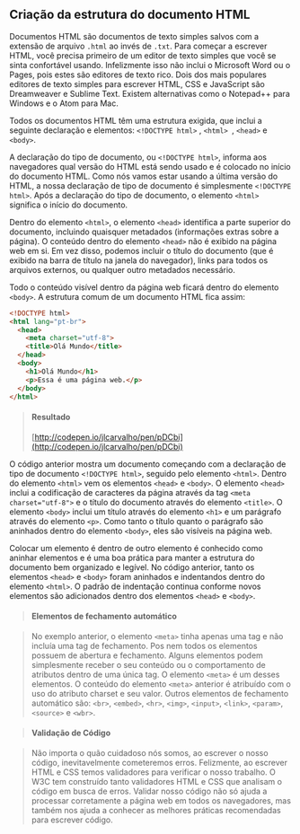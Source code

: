 ## Criação da estrutura do documento HTML

Documentos HTML são documentos de texto simples salvos com a extensão de arquivo `.html` ao invés de `.txt`. Para começar a escrever HTML, você precisa primeiro de um editor de texto simples que você se sinta confortável usando. Infelizmente isso não inclui o Microsoft Word ou o Pages, pois estes são editores de texto rico. Dois dos mais populares editores de texto simples para escrever HTML, CSS e JavaScript são Dreamweaver e Sublime Text. Existem alternativas como o Notepad++ para Windows e o Atom para Mac.

Todos os documentos HTML têm uma estrutura exigida, que inclui a seguinte declaração e elementos: `<!DOCTYPE html>` , `<html> `, `<head>` e `<body>`.

A declaração do tipo de documento, ou `<!DOCTYPE html>`, informa aos navegadores qual versão do HTML está sendo usado e é colocado no início do documento HTML. Como nós vamos estar usando a última versão do HTML, a nossa declaração de tipo de documento é simplesmente `<!DOCTYPE html>`. Após a declaração do tipo de documento, o elemento `<html>` significa o início do documento.

Dentro do elemento `<html>`, o elemento `<head>` identifica a parte superior do documento, incluindo quaisquer metadados (informações extras sobre a página). O conteúdo dentro do elemento `<head>` não é exibido na página web em si. Em vez disso, podemos incluir o título do documento (que é exibido na barra de título na janela do navegador), links para todos os arquivos externos, ou qualquer outro metadados necessário.

Todo o conteúdo visível dentro da página web ficará dentro do elemento `<body>`. A estrutura comum de um documento HTML fica assim:

```html
<!DOCTYPE html>
<html lang="pt-br">
  <head>
    <meta charset="utf-8">
    <title>Olá Mundo</title>
  </head>
  <body>
    <h1>Olá Mundo</h1>
    <p>Essa é uma página web.</p>
  </body>
</html>
```

> #### Resultado
> [http://codepen.io/jlcarvalho/pen/pDCbi](http://codepen.io/jlcarvalho/pen/pDCbi)

O código anterior mostra um documento começando com a declaração de tipo de documento `<!DOCTYPE html>`, seguido pelo elemento `<html>`. Dentro do elemento `<html>` vem os elementos `<head>` e `<body>`. O elemento `<head>` inclui a codificação de caracteres da página através da tag `<meta charset="utf-8">` e o título do documento através do elemento `<title>`. O elemento `<body>` inclui um título através do elemento `<h1>` e um parágrafo através do elemento `<p>`. Como tanto o título quanto o parágrafo são aninhados dentro do elemento `<body>`, eles são visíveis na página web.

Colocar um elemento é dentro de outro elemento é conhecido como aninhar elementos e é uma boa prática para manter a estrutura do documento bem organizado e legível. No código anterior, tanto os elementos `<head>` e `<body>` foram aninhados e indentandos dentro do elemento `<html>`. O padrão de indentação continua conforme novos elementos são adicionados dentro dos elementos `<head>` e `<body>`.

> #### Elementos de fechamento automático

> No exemplo anterior, o elemento `<meta>` tinha apenas uma tag e não incluía uma tag de fechamento. Pos nem todos os elementos possuem de abertura e fechamento. Alguns elementos podem simplesmente receber o seu conteúdo ou o comportamento de atributos dentro de uma única tag. O elemento `<meta>` é um desses elementos. O conteúdo do elemento `<meta>` anterior é atribuído com o uso do atributo charset e seu valor. Outros elementos de fechamento automático são: `<br>`, `<embed>`, `<hr>`, `<img>`, `<input>`, `<link>`, `<param>`, `<source>` e `<wbr>`.

> #### Validação de Código

> Não importa o quão cuidadoso nós somos, ao escrever o nosso código, inevitavelmente cometeremos erros. Felizmente, ao escrever HTML e CSS temos validadores para verificar o nosso trabalho. O W3C tem construído tanto validadores HTML e CSS que analisam o código em busca de erros. Validar nosso código não só ajuda a processar corretamente a página web em todos os navegadores, mas também nos ajuda a conhecer as melhores práticas recomendadas para escrever código.
